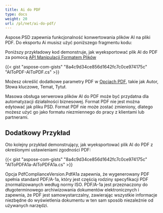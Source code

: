 ```yaml
---
title: Ai do PDF
type: docs
weight: 20
url: /pl/net/ai-do-pdf/
---
```


Aspose.PSD zapewnia funkcjonalność konwertowania plików AI na pliki PDF. Do eksportu Ai musisz użyć poniższego fragmentu kodu:

Poniższy przykładowy kod demonstruje, jak wyeksportować plik AI do PDF za pomocą [API Manipulacji Formatem Plików](/psd/pl/net/manipulate-different-image-file-formats/)

{{< gist "aspose-com-gists" "8a4c9d34ce856d1642fc7c0ce974175c" "AIToPDF-AIToPDF.cs" >}}

Możesz określić dodatkowe parametry PDF w [Opcjach PDF](https://reference.aspose.com/psd/net/aspose.psd.imageoptions/pdfoptions), takie jak Autor, Słowa kluczowe, Temat, Tytuł.

Masowa obsługa serwerowa plików AI do PDF może być przydatna dla automatyzacji działalności biznesowej. Format PDF nie jest można edytować jak pliku PSD. Format PDF nie może zostać zmieniony, dlatego możesz użyć go jako formatu niezmiennego do pracy z klientami lub partnerami.

## Dodatkowy Przykład

Oto kolejny przykład demonstrujący, jak wyeksportować plik AI do PDF z określonymi ustawieniami zgodności PDF:

{{< gist "aspose-com-gists" "8a4c9d34ce856d1642fc7c0ce974175c" "AIToPDFA1a-AIToPDFA1a.cs" >}}

Opcja PdfComplianceVersion.PdfA1a zapewnia, że wygenerowany PDF spełnia standard PDF/A-1a, który jest częścią rodziny specyfikacji PDF znormalizowanych według normy ISO. PDF/A-1a jest przeznaczony do długoterminowego archiwizowania dokumentów elektronicznych i zapewnia, że PDF jest samowystarczalny, zawierając wszystkie informacje niezbędne do wyświetlenia dokumentu w ten sam sposób niezależnie od używanych narzędzi.
